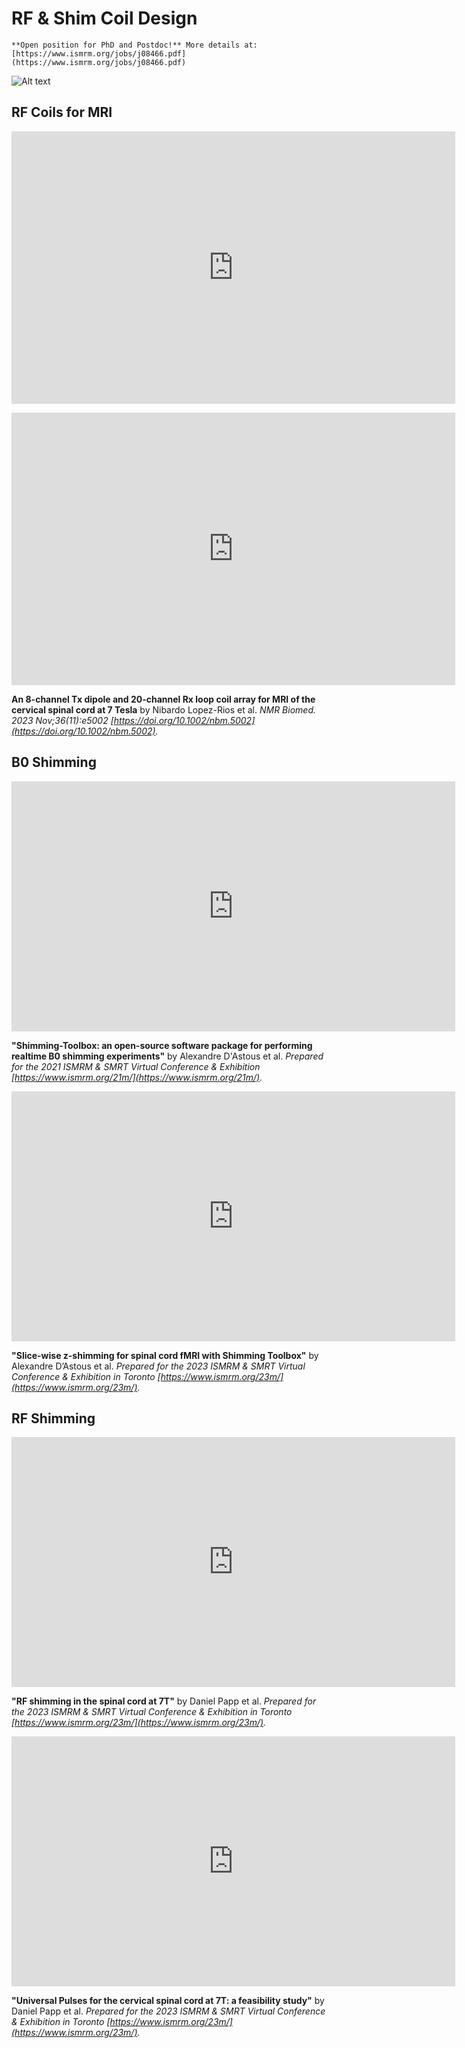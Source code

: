 # RF & Shim Coil Design

```{Important}
**Open position for PhD and Postdoc!** More details at: [https://www.ismrm.org/jobs/j08466.pdf](https://www.ismrm.org/jobs/j08466.pdf)
```

![Alt text](../_media/coil_building_workflow.png)

## RF Coils for MRI

<iframe src="https://docs.google.com/presentation/d/1BuAzzgm-FULRf6z83uCowXtB2wfiBxgnK-ODXE04RRM/embed?start=true&loop=false&delayms=60000" frameborder="0" width="710" height="436" allowfullscreen="true" mozallowfullscreen="true" webkitallowfullscreen="true"></iframe>

<p></p>

<iframe src="https://docs.google.com/presentation/d/12kbI2_nI0VYLRx5c6uzryIufFFK-OneRBaub88VCBmQ/embed?start=true&loop=false&delayms=60000" frameborder="0" width="710" height="436" allowfullscreen="true" mozallowfullscreen="true" webkitallowfullscreen="true"></iframe>

**An 8-channel Tx dipole and 20-channel Rx loop coil array for MRI of the cervical spinal cord at 7 Tesla** by Nibardo Lopez-Rios et al. *NMR Biomed. 2023 Nov;36(11):e5002 [https://doi.org/10.1002/nbm.5002](https://doi.org/10.1002/nbm.5002).*

## B0 Shimming

<iframe width="710" height="400" src="https://www.youtube.com/embed/jEe1XUZnUQ4?si=tp2wPxFKnqy8sNGf" title="YouTube video player" frameborder="0" allow="accelerometer; autoplay; clipboard-write; encrypted-media; gyroscope; picture-in-picture; web-share" allowfullscreen></iframe>

**"Shimming-Toolbox: an open-source software package for performing realtime B0 shimming experiments"** by Alexandre D'Astous et al. *Prepared for the 2021 ISMRM & SMRT Virtual Conference & Exhibition [https://www.ismrm.org/21m/](https://www.ismrm.org/21m/).*

<p></p>

<iframe width="710" height="400" src="https://www.youtube.com/embed/JTxRWRivP24?si=rxFZ-lpci0LJ0iVz" title="YouTube video player" frameborder="0" allow="accelerometer; autoplay; clipboard-write; encrypted-media; gyroscope; picture-in-picture; web-share" allowfullscreen></iframe>

**"Slice-wise z-shimming for spinal cord fMRI with Shimming Toolbox"** by Alexandre D’Astous et al. *Prepared for the 2023 ISMRM & SMRT Virtual Conference & Exhibition in Toronto [https://www.ismrm.org/23m/](https://www.ismrm.org/23m/).*

<p></p>

## RF Shimming

<iframe width="710" height="400" src="https://www.youtube.com/embed/Mv5n4ai_O2o?si=qmJsLCtxRSMmmxFZ" title="YouTube video player" frameborder="0" allow="accelerometer; autoplay; clipboard-write; encrypted-media; gyroscope; picture-in-picture; web-share" allowfullscreen></iframe>

**"RF shimming in the spinal cord at 7T"** by Daniel Papp et al. *Prepared for the 2023 ISMRM & SMRT Virtual Conference & Exhibition in Toronto [https://www.ismrm.org/23m/](https://www.ismrm.org/23m/).*

<p></p>

<iframe width="710" height="400" src="https://www.youtube.com/embed/u15unqyzQz4?si=je4YX_oXQexcPYGG" title="YouTube video player" frameborder="0" allow="accelerometer; autoplay; clipboard-write; encrypted-media; gyroscope; picture-in-picture; web-share" allowfullscreen></iframe>

**"Universal Pulses for the cervical spinal cord at 7T: a feasibility study"** by Daniel Papp et al.  *Prepared for the 2023 ISMRM & SMRT Virtual Conference & Exhibition in Toronto [https://www.ismrm.org/23m/](https://www.ismrm.org/23m/).*
